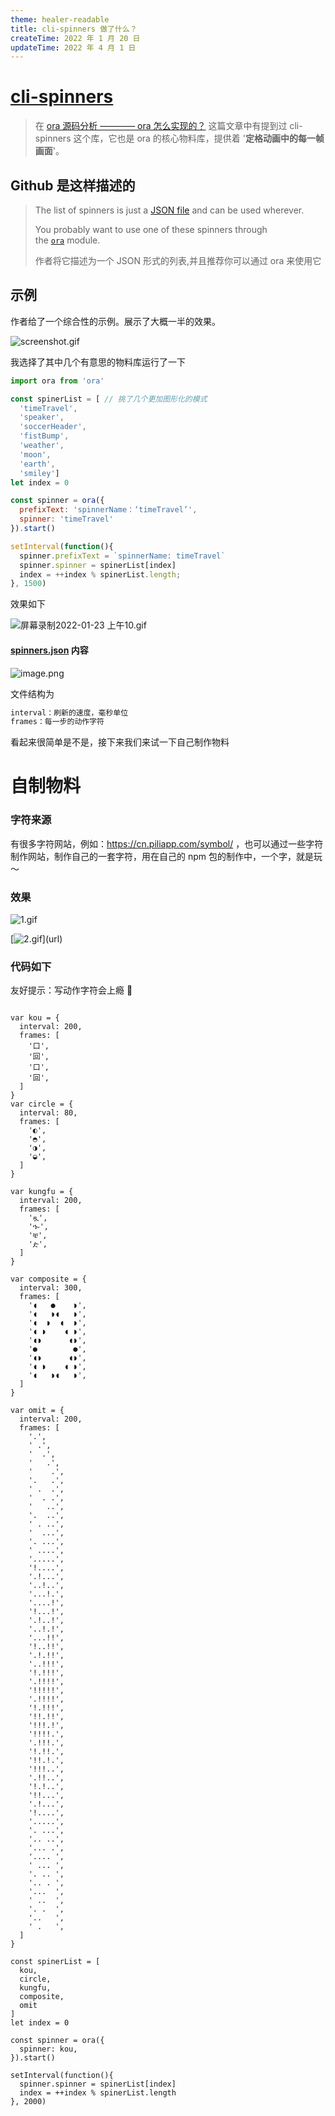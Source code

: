 ```yaml
---
theme: healer-readable
title: cli-spinners 做了什么？
createTime: 2022 年 1 月 20 日
updateTime: 2022 年 4 月 1 日
---
```


# [cli-spinners](https://github.com/sindresorhus/cli-spinners)

> 在 [ora 源码分析 ———— ora 怎么实现的？](https://juejin.cn/post/7055688184264556557) 这篇文章中有提到过 cli-spinners 这个库，它也是 ora 的核心物料库，提供着 '**定格动画中的每一帧画面**'。

## Github 是这样描述的


>The list of spinners is just a [JSON file](https://github.com/sindresorhus/cli-spinners/blob/main/spinners.json) and can be used wherever.
>
>You probably want to use one of these spinners through the [`ora`](https://github.com/sindresorhus/ora) module.
>
>作者将它描述为一个 JSON 形式的列表,并且推荐你可以通过 ora 来使用它

## 示例
作者给了一个综合性的示例。展示了大概一半的效果。

![screenshot.gif](https://p6-juejin.byteimg.com/tos-cn-i-k3u1fbpfcp/d96f43111def44deb303193e29804fa2~tplv-k3u1fbpfcp-watermark.image?)

我选择了其中几个有意思的物料库运行了一下

```js
import ora from 'ora'

const spinerList = [ // 挑了几个更加图形化的模式
  'timeTravel', 
  'speaker', 
  'soccerHeader', 
  'fistBump', 
  'weather', 
  'moon', 
  'earth', 
  'smiley']
let index = 0

const spinner = ora({
  prefixText: 'spinnerName：‘timeTravel’',
  spinner: 'timeTravel'
}).start()

setInterval(function(){
  spinner.prefixText = `spinnerName: timeTravel`
  spinner.spinner = spinerList[index]
  index = ++index % spinerList.length;
}, 1500)


```
效果如下

![屏幕录制2022-01-23 上午10.gif](https://p3-juejin.byteimg.com/tos-cn-i-k3u1fbpfcp/9d7e76a86d7f4f5aa26f4bcf3931aeaf~tplv-k3u1fbpfcp-watermark.image?)

#### [spinners.json](https://github.com/sindresorhus/cli-spinners/blob/main/spinners.json) 内容

![image.png](https://p9-juejin.byteimg.com/tos-cn-i-k3u1fbpfcp/2de639af72e94edbba1eca0faf75618f~tplv-k3u1fbpfcp-watermark.image?)

文件结构为

```js
interval：刷新的速度，毫秒单位
frames：每一步的动作字符
```

看起来很简单是不是，接下来我们来试一下自己制作物料

# 自制物料
### 字符来源
有很多字符网站，例如：https://cn.piliapp.com/symbol/ ，也可以通过一些字符制作网站，制作自己的一套字符，用在自己的 npm 包的制作中，一个字，就是玩～

### 效果

![1.gif](https://p6-juejin.byteimg.com/tos-cn-i-k3u1fbpfcp/8a9af62e4d5c457d9a606be9c4fbde25~tplv-k3u1fbpfcp-watermark.image?)

[![2.gif](https://p6-juejin.byteimg.com/tos-cn-i-k3u1fbpfcp/6ace097d33984e4fa3519bc9f5b698d8~tplv-k3u1fbpfcp-watermark.image?)](url)
### 代码如下
友好提示：写动作字符会上瘾 🤪
```import ora from 'ora'

var kou = {
  interval: 200,
  frames: [
    '口',
    '回',
    '口',
    '回',
  ]
}
var circle = {
  interval: 80,
  frames: [
    '◐',
    '◓',
    '◑',
    '◒',
  ]
}

var kungfu = {
  interval: 200,
  frames: [
    'ጿ',
    'ኈ',
    'ቼ',
    'ዽ',
  ]
}

var composite = {
  interval: 300,
  frames: [
    '◖   ●    ◗',
    '◖   ◗◖   ◗',
    '◖  ◗  ◖  ◗',
    '◖ ◗    ◖ ◗',
    '◖◗      ◖◗',
    '●        ●',
    '◖◗      ◖◗',
    '◖ ◗    ◖ ◗',
    '◖   ◗◖   ◗',
  ]
}

var omit = {
  interval: 200,
  frames: [
    '.',
    ' .',
    '  .',
    '   .',
    '    .',
    '.   .',
    ' .  .',
    '  . .',
    '   ..',
    '.  ..',
    ' . ..',
    '  ...',
    '. ...',
    ' ....',
    '.....',
    '!....',
    '.!...',
    '..!..',
    '...!.',
    '....!',
    '!...!',
    '.!..!',
    '..!.!',
    '...!!',
    '!..!!',
    '.!.!!',
    '..!!!',
    '!.!!!',
    '.!!!!',
    '!!!!!',
    '.!!!!',
    '!.!!!',
    '!!.!!',
    '!!!.!',
    '!!!!.',
    '.!!!.',
    '!.!!.',
    '!!.!.',
    '!!!..',
    '.!!..',
    '!.!..',
    '!!...',
    '.!...',
    '!....',
    '.....',
    '. ...',
    '.. ..',
    '... .',
    '.... ',
    ' ... ',
    '. .. ',
    '.. . ',
    '...  ',
    ' ..  ',
    '. .  ',
    '..   ',
    ' .   ',
  ]
}

const spinerList = [
  kou, 
  circle, 
  kungfu,
  composite,
  omit
]
let index = 0

const spinner = ora({
  spinner: kou,
}).start()

setInterval(function(){
  spinner.spinner = spinerList[index]
  index = ++index % spinerList.length
}, 2000)



```
